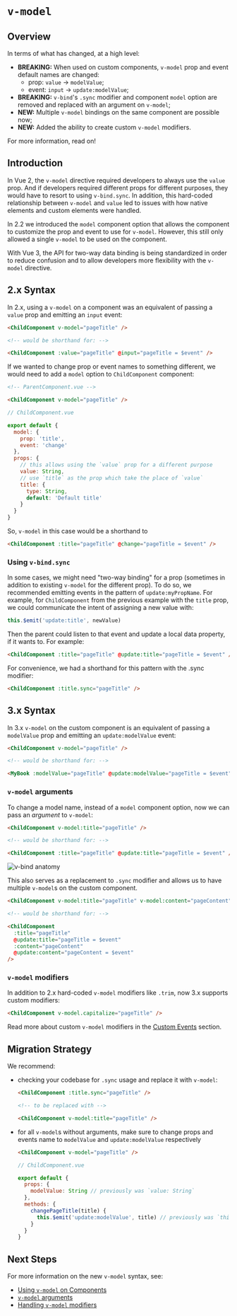 # `v-model`

## Overview

In terms of what has changed, at a high level:

- **BREAKING:** When used on custom components, `v-model` prop and event default names are changed:
  - prop: `value` -> `modelValue`;
  - event: `input` -> `update:modelValue`;
- **BREAKING:** `v-bind`'s `.sync` modifier and component `model` option are removed and replaced with an argument on `v-model`;
- **NEW:** Multiple `v-model` bindings on the same component are possible now;
- **NEW:** Added the ability to create custom `v-model` modifiers.

For more information, read on!

## Introduction

In Vue 2, the `v-model` directive required developers to always use the `value` prop. And if developers required different props for different purposes, they would have to resort to using `v-bind.sync`. In addition, this hard-coded relationship between `v-model` and `value` led to issues with how native elements and custom elements were handled.

In 2.2 we introduced the `model` component option that allows the component to customize the prop and event to use for `v-model`. However, this still only allowed a single `v-model` to be used on the component.

With Vue 3, the API for two-way data binding is being standardized in order to reduce confusion and to allow developers more flexibility with the `v-model` directive.

## 2.x Syntax

In 2.x, using a `v-model` on a component was an equivalent of passing a `value` prop and emitting an `input` event:

```html
<ChildComponent v-model="pageTitle" />

<!-- would be shorthand for: -->

<ChildComponent :value="pageTitle" @input="pageTitle = $event" />
```

If we wanted to change prop or event names to something different, we would need to add a `model` option to `ChildComponent` component:

```html
<!-- ParentComponent.vue -->

<ChildComponent v-model="pageTitle" />
```

```js
// ChildComponent.vue

export default {
  model: {
    prop: 'title',
    event: 'change'
  },
  props: {
    // this allows using the `value` prop for a different purpose
    value: String,
    // use `title` as the prop which take the place of `value`
    title: {
      type: String,
      default: 'Default title'
    }
  }
}
```

So, `v-model` in this case would be a shorthand to

```html
<ChildComponent :title="pageTitle" @change="pageTitle = $event" />
```

### Using `v-bind.sync`

In some cases, we might need "two-way binding" for a prop (sometimes in addition to existing `v-model` for the different prop). To do so, we recommended emitting events in the pattern of `update:myPropName`. For example, for `ChildComponent` from the previous example with the `title` prop, we could communicate the intent of assigning a new value with:

```js
this.$emit('update:title', newValue)
```

Then the parent could listen to that event and update a local data property, if it wants to. For example:

```html
<ChildComponent :title="pageTitle" @update:title="pageTitle = $event" />
```

For convenience, we had a shorthand for this pattern with the .sync modifier:

```html
<ChildComponent :title.sync="pageTitle" />
```

## 3.x Syntax

In 3.x `v-model` on the custom component is an equivalent of passing a `modelValue` prop and emitting an `update:modelValue` event:

```html
<ChildComponent v-model="pageTitle" />

<!-- would be shorthand for: -->

<MyBook :modelValue="pageTitle" @update:modelValue="pageTitle = $event" />
```

### `v-model` arguments

To change a model name, instead of a `model` component option, now we can pass an _argument_ to `v-model`:

```html
<ChildComponent v-model:title="pageTitle" />

<!-- would be shorthand for: -->

<ChildComponent :title="pageTitle" @update:title="pageTitle = $event" />
```

![v-bind anatomy](/images/v-bind-instead-of-sync.png)

This also serves as a replacement to `.sync` modifier and allows us to have multiple `v-model`s on the custom component.

```html
<ChildComponent v-model:title="pageTitle" v-model:content="pageContent" />

<!-- would be shorthand for: -->

<ChildComponent
  :title="pageTitle"
  @update:title="pageTitle = $event"
  :content="pageContent"
  @update:content="pageContent = $event"
/>
```

### `v-model` modifiers

In addition to 2.x hard-coded `v-model` modifiers like `.trim`, now 3.x supports custom modifiers:

```html
<ChildComponent v-model.capitalize="pageTitle" />
```

Read more about custom `v-model` modifiers in the [Custom Events](../component-custom-events.html#handling-v-model-modifiers) section.

## Migration Strategy

We recommend:

- checking your codebase for `.sync` usage and replace it with `v-model`:

  ```html
  <ChildComponent :title.sync="pageTitle" />

  <!-- to be replaced with -->

  <ChildComponent v-model:title="pageTitle" />
  ```

- for all `v-model`s without arguments, make sure to change props and events name to `modelValue` and `update:modelValue` respectively

  ```html
  <ChildComponent v-model="pageTitle" />
  ```

  ```js
  // ChildComponent.vue

  export default {
    props: {
      modelValue: String // previously was `value: String`
    },
    methods: {
      changePageTitle(title) {
        this.$emit('update:modelValue', title) // previously was `this.$emit('input', title)`
      }
    }
  }
  ```

## Next Steps

For more information on the new `v-model` syntax, see:

- [Using `v-model` on Components](../component-basics.html#using-v-model-on-components)
- [`v-model` arguments](../component-custom-events.html#v-model-arguments)
- [Handling `v-model` modifiers](../component-custom-events.html#v-model-arguments)
